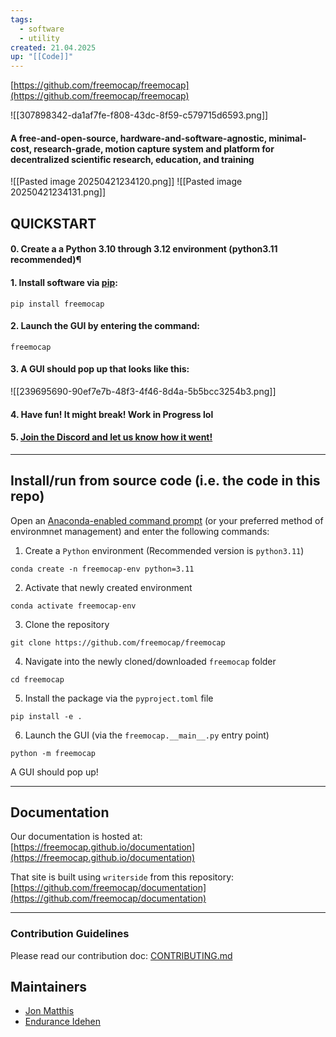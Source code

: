 ```yaml
---
tags:
  - software
  - utility
created: 21.04.2025
up: "[[Code]]"
---
```

[https://github.com/freemocap/freemocap](https://github.com/freemocap/freemocap)

![[307898342-da1af7fe-f808-43dc-8f59-c579715d6593.png]]
#### A free-and-open-source, hardware-and-software-agnostic, minimal-cost, research-grade, motion capture system and platform for decentralized scientific research, education, and training

![[Pasted image 20250421234120.png]]
![[Pasted image 20250421234131.png]]

## QUICKSTART
#### 0. Create a a Python 3.10 through 3.12 environment (python3.11 recommended)¶
#### 1. Install software via [pip](https://pypi.org/project/freemocap/#description):

```
pip install freemocap
```

#### 2. Launch the GUI by entering the command:

```
freemocap
```

#### 3. A GUI should pop up that looks like this:
![[239695690-90ef7e7b-48f3-4f46-8d4a-5b5bcc3254b3.png]]

#### 4. Have fun! It might break! Work in Progress lol

#### 5. [Join the Discord and let us know how it went!](https://discord.gg/nxv5dNTfKT)

---

## Install/run from source code (i.e. the code in this repo)

[](https://github.com/freemocap/freemocap#installrun-from-source-code-ie-the-code-in-this-repo)

Open an [Anaconda-enabled command prompt](https://www.anaconda.org) (or your preferred method of environmnet management) and enter the following commands:

1. Create a `Python` environment (Recommended version is `python3.11`)

```shell
conda create -n freemocap-env python=3.11
```

2. Activate that newly created environment

```shell
conda activate freemocap-env
```

3. Clone the repository

```shell
git clone https://github.com/freemocap/freemocap
```

4. Navigate into the newly cloned/downloaded `freemocap` folder

```shell
cd freemocap
```

5. Install the package via the `pyproject.toml` file

```shell
pip install -e .
```

6. Launch the GUI (via the `freemocap.__main__.py` entry point)

```shell
python -m freemocap
```

A GUI should pop up!

---

## Documentation
Our documentation is hosted at: [https://freemocap.github.io/documentation](https://freemocap.github.io/documentation)

That site is built using `writerside` from this repository: [https://github.com/freemocap/documentation](https://github.com/freemocap/documentation)

---

### Contribution Guidelines
Please read our contribution doc: [CONTRIBUTING.md](https://github.com/freemocap/freemocap/blob/main/CONTRIBUTING.md)

## Maintainers
- [Jon Matthis](https://github.com/jonmatthis)
- [Endurance Idehen](https://github.com/endurance)